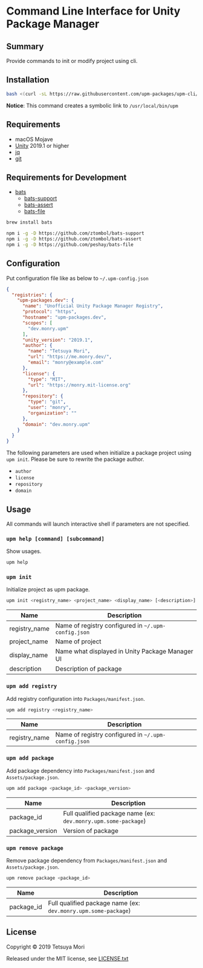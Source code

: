 # Command Line Interface for Unity Package Manager

## Summary

Provide commands to init or modify project using cli.

## Installation

```bash
bash <(curl -sL https://raw.githubusercontent.com/upm-packages/upm-cli/master/scripts/install-latest-release.sh)
```

**Notice**: This command creates a symbolic link to `/usr/local/bin/upm`

## Requirements

* macOS Mojave
* [Unity](https://unity.com/) 2019.1 or higher
* [jq](https://stedolan.github.io/jq/)
* [git](https://git-scm.com/)

## Requirements for Development

* [bats](https://github.com/sstephenson/bats)
    * [bats-support](https://github.com/ztombol/bats-support)
    * [bats-assert](https://github.com/ztombol/bats-assert)
    * [bats-file](https://github.com/peshay/bats-file)

```bash
brew install bats

npm i -g -D https://github.com/ztombol/bats-support
npm i -g -D https://github.com/ztombol/bats-assert
npm i -g -D https://github.com/peshay/bats-file
```

## Configuration

Put configuration file like as below to `~/.upm-config.json`

```json
{
  "registries": {
    "upm-packages.dev": {
      "name": "Unofficial Unity Package Manager Registry",
      "protocol": "https",
      "hostname": "upm-packages.dev",
      "scopes": [
        "dev.monry.upm"
      ],
      "unity_version": "2019.1",
      "author": {
        "name": "Tetsuya Mori",
        "url": "https://me.monry.dev/",
        "email": "monry@example.com"
      },
      "license": {
        "type": "MIT",
        "url": "https://monry.mit-license.org"
      },
      "repository": {
        "type": "git",
        "user": "monry",
        "organization": ""
      },
      "domain": "dev.monry.upm"
    }
  }
}
```

The following parameters are used when initialize a package project using `upm init`.
Please be sure to rewrite the package author.

* `author`
* `license`
* `repository`
* `domain`

## Usage

All commands will launch interactive shell if parameters are not specified.

### `upm help [command] [subcommand]`

Show usages.

```bash
upm help
```

### `upm init`

Initialize project as upm package.

```bash
upm init <registry_name> <project_name> <display_name> [<description>]
```

| Name | Description |
| --- | --- |
| registry_name | Name of registry configured in `~/.upm-config.json` |
| project_name | Name of project |
| display_name | Name what displayed in Unity Package Manager UI |
| description | Description of package |

### `upm add registry`

Add registry configuration into `Packages/manifest.json`.

```bash
upm add registry <registry_name>
```

| Name | Description |
| --- | --- |
| registry_name | Name of registry configured in `~/.upm-config.json` |

### `upm add package`

Add package dependency into `Packages/manifest.json` and `Assets/package.json`.

```bash
upm add package <package_id> <package_version>
```

| Name | Description |
| --- | --- |
| package_id | Full qualified package name (ex: `dev.monry.upm.some-package`) |
| package_version | Version of package |

### `upm remove package`

Remove package dependency from `Packages/manifest.json` and `Assets/package.json`.

```bash
upm remove package <package_id>
```

| Name | Description |
| --- | --- |
| package_id | Full qualified package name (ex: `dev.monry.upm.some-package`) |

## License

Copyright &copy; 2019 Tetsuya Mori

Released under the MIT license, see [LICENSE.txt](LICENSE.txt)
